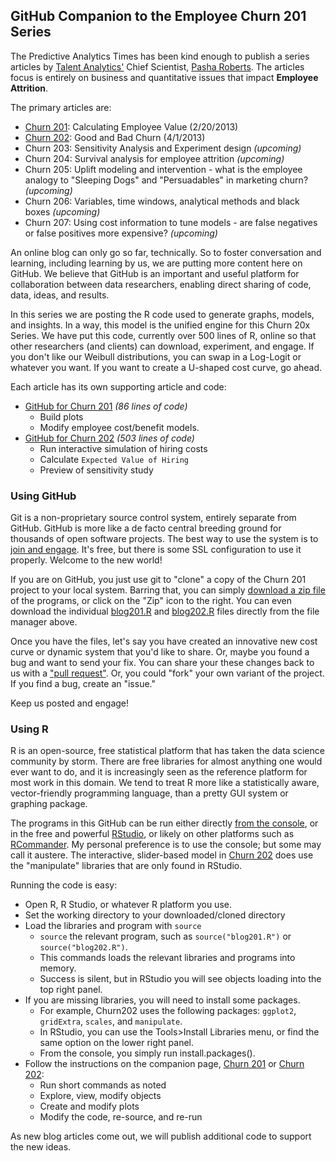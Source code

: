 ## GitHub Companion to the Employee Churn 201 Series

The Predictive Analytics Times has been kind enough to publish a series articles by [Talent Analytics'][ta] Chief Scientist, [Pasha Roberts][pasha].
The articles focus is entirely on business and quantitative issues that impact **Employee Attrition**.

The primary articles are:

- [Churn 201][churn201]: Calculating Employee Value (2/20/2013)
- [Churn 202][churn202]: Good and Bad Churn (4/1/2013)
- Churn 203: Sensitivity Analysis and Experiment design *(upcoming)*
- Churn 204: Survival analysis for employee attrition *(upcoming)*
- Churn 205: Uplift modeling and intervention - what is the employee analogy to "Sleeping Dogs" and "Persuadables" in marketing churn? *(upcoming)*
- Churn 206: Variables, time windows, analytical methods and black boxes *(upcoming)*
- Churn 207: Using cost information to tune models - are false negatives or false positives more expensive? *(upcoming)*

An online blog can only go so far, technically.
So to foster conversation and learning, including learning by us, we are putting more content here on GitHub.
We believe that GitHub is an important and useful platform for collaboration between data researchers, enabling direct sharing of code, data, ideas, and results.

In this series we are posting the R code used to generate graphs, models, and insights.
In a way, this model is the unified engine for this Churn 20x Series.
We have put this code, currently over 500 lines of R, online so that other researchers (and clients) can download, experiment, and engage.
If you don't like our Weibull distributions, you can swap in a Log-Logit or whatever you want.
If you want to create a U-shaped cost curve, go ahead.

Each article has its own supporting article and code:

- [GitHub for Churn 201][github201] *(86 lines of code)*
	- Build plots
	- Modify employee cost/benefit models.
- [GitHub for Churn 202][github202] *(503 lines of code)*
	- Run interactive simulation of hiring costs
	- Calculate `Expected Value of Hiring`
	- Preview of sensitivity study

### Using GitHub

Git is a non-proprietary source control system, entirely separate from GitHub.
GitHub is more like a de facto central breeding ground for thousands of open software projects.
The best way to use the system is to [join and engage][joingh].
It's free, but there is some SSL configuration to use it properly.
Welcome to the new world!

If you are on GitHub, you just use git to "clone" a copy of the Churn 201 project to your local system.
Barring that, you can simply [download a zip file][churnzip] of the programs, or click on the "Zip" icon to the right.
You can even download the individual [blog201.R][file201] and [blog202.R][file202] files directly from the file manager above.

Once you have the files, let's say you have created an innovative new cost curve or dynamic system that you'd like to share.
Or, maybe you found a bug and want to send your fix.
You can share your these changes back to us with a ["pull request"][pullreq].
Or, you could "fork" your own variant of the project.
If you find a bug, create an "issue." 

Keep us posted and engage!

### Using R

R is an open-source, free statistical platform that has taken the data science community by storm.
There are free libraries for almost anything one would ever want to do, and it is increasingly seen as the reference platform for most work in this domain.
We tend to treat R more like a statistically aware, vector-friendly programming language, than a pretty GUI system or graphing package.

The programs in this GitHub can be run either directly [from the console][rproject], or in the free and powerful [RStudio][rstudio], or likely on other platforms such as [RCommander][rcommander].
My personal preference is to use the console; but some may call it austere.
The interactive, slider-based model in [Churn 202][github202] does use the "manipulate" libraries that are only found in RStudio.

Running the code is easy:

- Open R, R Studio, or whatever R platform you use.
- Set the working directory to your downloaded/cloned directory
- Load the libraries and program with `source`
	- `source` the relevant program, such as `source("blog201.R")` or `source("blog202.R")`.
	- This commands loads the relevant libraries and programs into memory.
	- Success is silent, but in RStudio you will see objects loading into the top right panel.
- If you are missing libraries, you will need to install some packages.
	- For example, Churn202 uses the following packages: `ggplot2`, `gridExtra`, `scales`, and `manipulate`. 
	- In RStudio, you can use the Tools&gt;Install Libraries menu, or find the same option on the lower right panel.
	- From the console, you simply run install.packages().
- Follow the instructions on the companion page, [Churn 201][github201] or [Churn 202][github202]:
	- Run short commands as noted
	- Explore, view, modify objects
	- Create and modify plots
	- Modify the code, re-source, and re-run

As new blog articles come out, we will publish additional code to support the new ideas.


[ta]: http://www.talentanalytics.com
[pasha]: https://twitter.com/pasharoberts

[churn201]: http://www.predictiveanalyticsworld.com/patimes/employee-churn-201-calculating-employee-value/
[github201]: https://github.com/talentanalytics/churn201/blob/master/churn201.md

[churn202]: http://www.predictiveanalyticsworld.com/patimes/employee-churn-202-good-bad-churn/
[github202]: https://github.com/talentanalytics/churn201/blob/master/churn202.md

[statmethods]: http://statmethods.net
[rproject]: http://www.r-project.org/
[rstudio]: http://www.rstudio.com/
[rcommander]: http://socserv.mcmaster.ca/jfox/Misc/Rcmdr/

[joingh]: https://github.com/join
[churnzip]: https://github.com/talentanalytics/churn201/archive/master.zip
[file201]: https://github.com/talentanalytics/churn201/blob/master/blog201.R
[file202]: https://github.com/talentanalytics/churn201/blob/master/blog202.R
[pullreq]: https://github.com/talentanalytics/churn201/pulls
[issues]: https://github.com/talentanalytics/churn201/issues

